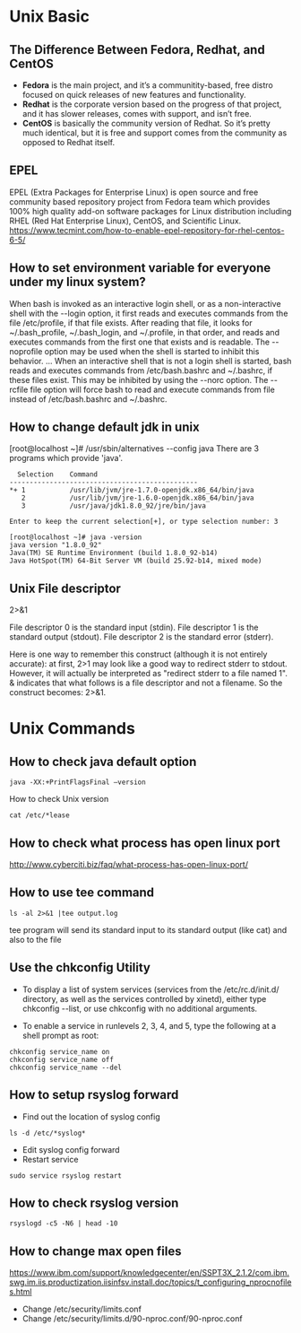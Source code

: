 # Unix Basic
## The Difference Between Fedora, Redhat, and CentOS
* **Fedora** is the main project, and it’s a communitity-based, free distro focused on quick releases of new features and functionality.
* **Redhat** is the corporate version based on the progress of that project, and it has slower releases, comes with support, and isn’t free.
* **CentOS** is basically the community version of Redhat. So it’s pretty much identical, but it is free and support comes from the community as opposed to Redhat itself.

## EPEL
EPEL (Extra Packages for Enterprise Linux) is open source and free community based repository project from Fedora team which provides 100% high quality add-on software packages for Linux distribution including RHEL (Red Hat Enterprise Linux), CentOS, and Scientific Linux. 
https://www.tecmint.com/how-to-enable-epel-repository-for-rhel-centos-6-5/

## How to set environment variable for everyone under my linux system?
When bash is invoked as an interactive login shell, or as a non-interactive shell with the --login option, it first reads and executes commands from the file /etc/profile, if that file exists. After reading that file, it looks for ~/.bash_profile, ~/.bash_login, and ~/.profile, in that order, and reads and executes commands from the first one that exists and is readable. The --noprofile option may be used when the shell is started to inhibit this behavior.
...
When an interactive shell that is not a login shell is started, bash reads and executes commands from /etc/bash.bashrc and ~/.bashrc, if these files exist. This may be inhibited by using the --norc option. The --rcfile file option will force bash to read and execute commands from file instead of /etc/bash.bashrc and ~/.bashrc.

## How to change default jdk in unix
[root@localhost ~]# /usr/sbin/alternatives  --config java
There are 3 programs which provide 'java'.

```
  Selection    Command
-----------------------------------------------
*+ 1           /usr/lib/jvm/jre-1.7.0-openjdk.x86_64/bin/java
   2           /usr/lib/jvm/jre-1.6.0-openjdk.x86_64/bin/java
   3           /usr/java/jdk1.8.0_92/jre/bin/java
  
Enter to keep the current selection[+], or type selection number: 3
```

```
[root@localhost ~]# java -version
java version "1.8.0_92"
Java(TM) SE Runtime Environment (build 1.8.0_92-b14)
Java HotSpot(TM) 64-Bit Server VM (build 25.92-b14, mixed mode)
```

## Unix File descriptor
2>&1
 
File descriptor 0 is the standard input (stdin).
File descriptor 1 is the standard output (stdout).
File descriptor 2 is the standard error (stderr).
 
 
Here is one way to remember this construct (although it is not entirely accurate): at first, 2>1 may look like a good way to redirect stderr to stdout. However, it will actually be interpreted as "redirect stderr to a file named 1". & indicates that what follows is a file descriptor and not a filename. So the construct becomes: 2>&1.

# Unix Commands
## How to check java default option
```
java -XX:+PrintFlagsFinal –version
```
How to check Unix version
```
cat /etc/*lease
```

## How to check what process has open linux port
http://www.cyberciti.biz/faq/what-process-has-open-linux-port/

## How to use tee command
```
ls -al 2>&1 |tee output.log
```
tee program will send its standard input to its standard output (like cat) and also to the file

## Use the chkconfig Utility
*	To display a list of system services (services from the /etc/rc.d/init.d/ directory, as well as the services controlled by xinetd), either type chkconfig --list, or use chkconfig with no additional arguments.
  
*	To enable a service in runlevels 2, 3, 4, and 5, type the following at a shell prompt as root:
```
chkconfig service_name on
chkconfig service_name off
chkconfig service_name --del
```

## How to setup rsyslog forward
*	Find out the location of syslog config
```
ls -d /etc/*syslog* 
```

*	Edit syslog config forward
* Restart service
```
sudo service rsyslog restart
```

## How to check rsyslog version
```
rsyslogd -c5 -N6 | head -10
```

## How to change max open files
https://www.ibm.com/support/knowledgecenter/en/SSPT3X_2.1.2/com.ibm.swg.im.iis.productization.iisinfsv.install.doc/topics/t_configuring_nprocnofiles.html
*	Change /etc/security/limits.conf
*	Change /etc/security/limits.d/90-nproc.conf/90-nproc.conf 
